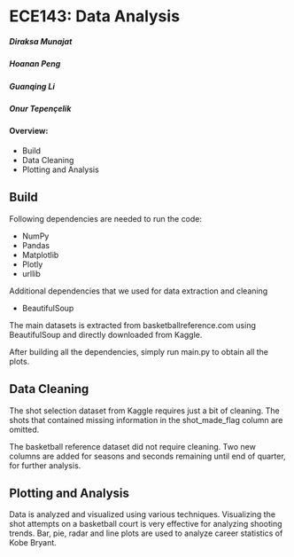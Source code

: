 # ECE143: Data Analysis
##### Diraksa Munajat  
##### Hoanan Peng  
##### Guanqing Li  
##### Onur Tepençelik  


#### Overview:
- Build
- Data Cleaning
- Plotting and Analysis


## Build
Following dependencies are needed to run the code:
  - NumPy
  - Pandas
  - Matplotlib
  - Plotly
  - urllib

Additional dependencies that we used for data extraction and cleaning
  - BeautifulSoup
  
The main datasets is extracted from basketballreference.com using BeautifulSoup and directly downloaded from Kaggle.

After building all the dependencies, simply run main.py to obtain all the plots.
  
## Data Cleaning

The shot selection dataset from Kaggle requires just a bit of cleaning. The shots that contained missing information in the 
shot_made_flag column are omitted.

The basketball reference dataset did not require cleaning. Two new columns are added for seasons and seconds remaining until
end of quarter, for further analysis.

## Plotting and Analysis

Data is analyzed and visualized using various techniques. Visualizing the shot attempts on a basketball court is very effective
for analyzing shooting trends. Bar, pie, radar and line plots are used to analyze career statistics of Kobe Bryant.

